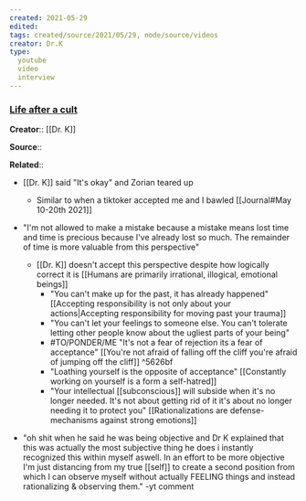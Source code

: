 ```yaml
---
created: 2021-05-29
edited: 
tags: created/source/2021/05/29, node/source/videos
creator: Dr.K
type:
  youtube
  video
  interview
---
```


### [Life after a cult](https://www.youtube.com/watch?v=ldTMLhTMZAc)
**Creator**:: [[Dr. K]]
 
**Source**::

**Related**:: 
- [[Dr. K]] said "It's okay" and Zorian teared up
    - Similar to when a tiktoker accepted me and I bawled [[Journal#May 10-20th 2021]]
- "I'm not allowed to make a mistake because a mistake means lost time and time is precious because I've already lost so much. The remainder of time is more valuable from this perspective"
    - [[Dr. K]] doesn't accept this perspective despite how logically correct it is [[Humans are primarily irrational, illogical, emotional beings]]
        - "You can't make up for the past, it has already happened" [[Accepting responsibility is not only about your actions|Accepting responsibility for moving past your trauma]]
        - "You can't let your feelings to someone else. You can't tolerate letting other people know about the ugliest parts of your being"
        - #TO/PONDER/ME  "It's not a fear of rejection its a fear of acceptance" [[You're not afraid of falling off the cliff you're afraid of jumping off the cliff]] ^5626bf
        - "Loathing yourself is the opposite of acceptance" [[Constantly working on yourself is a form a self-hatred]]
        - "Your intellectual [[subconscious]] will subside when it's no longer needed. It's not about getting rid of it it's about no longer needing it to protect you" [[Rationalizations are defense-mechanisms against strong emotions]]

- "oh shit when he said he was being objective and Dr K explained that this was actually the most subjective thing he does i instantly recognized this within myself aswell. In an effort to be more objective I'm just distancing from my true [[self]] to create a second position from which I can observe myself without actually FEELING things and instead rationalizing & observing them." -yt comment
